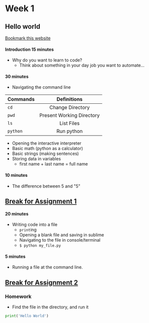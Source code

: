 # Week 1

## Hello world

[Bookmark this website](http://learnpythonthehardway.org/book/)

#### Introduction 15 minutes

* Why do you want to learn to code?
	* Think about something in your day job you want to automate...

#### 30 minutes

* Navigating the command line

Commands | Definitions
--- | :-------------------------:
`cd` | Change Directory
`pwd` | Present Working Directory
`ls` | List Files
`python` | Run python

* Opening the interactive interpreter
* Basic math (python as a calculator)
* Basic strings (making sentences)
* Storing data in variables
	* first name + last name = full name

#### 10 minutes

* The difference between 5 and "5"


## [Break for Assignment 1](exercises/week1/assignment_1_1.md)

#### 20 minutes

* Writing code into a file
	* `print`ing
	* Opening a blank file and saving in sublime
	* Navigating to the file in console/terminal
	* `$ python my_file.py`

#### 5 minutes
* Running a file at the command line.

## [Break for Assignment 2](exercises/week1/assignment_1_2.md)

### Homework

* Find the file in the directory, and run it

```python
print('Hello World')
```
